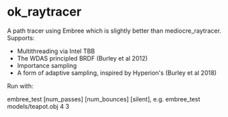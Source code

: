 # ok_raytracer

A path tracer using Embree which is slightly better than mediocre_raytracer.  
Supports:  
* Multithreading via Intel TBB
* The WDAS principled BRDF (Burley et al 2012)
* Importance sampling
* A form of adaptive sampling, inspired by Hyperion's (Burley et al 2018)

Run with:  
 
embree_test <filename> [num_passes] [num_bounces] [silent], e.g. embree_test models/teapot.obj 4 3
